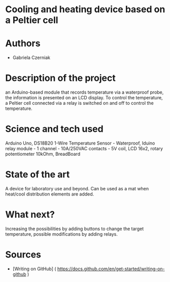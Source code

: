 # Cooling and heating device based on a Peltier cell
# Authors 
- Gabriela Czerniak
# Description of the project 
an Arduino-based module that records temperature via a waterproof probe, the information is presented on an LCD display. To control the temperature, a Peltier cell connected via a relay is switched on and off to control the temperature.
# Science and tech used 
Arduino Uno, DS18B20 1-Wire Temperature Sensor - Waterproof, Iduino relay module - 1 channel - 10A/250VAC contacts - 5V coil, LCD 16x2, rotary potentiometer 10kOhm, BreadBoard
# State of the art 
A device for laboratory use and beyond. Can be used as a mat when heat/cool distribution elements are added. 
# What next?
Increasing the possibilities by adding buttons to change the target temperature, possible modifications by adding relays. 
# Sources 
- [Writing on GitHub] ( https://docs.github.com/en/get-started/writing-on-github ) 
